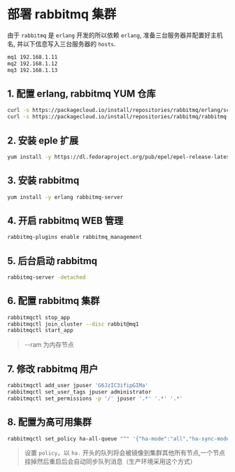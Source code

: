 # 部署 rabbitmq 集群


由于 `rabbitmq` 是 `erlang` 开发的所以依赖 `erlang`, 准备三台服务器并配置好主机名, 并以下信息写入三台服务器的 `hosts`.

```bash
mq1 192.168.1.11
mq2 192.168.1.12
mq3 192.168.1.13
```

## 1. 配置 erlang, rabbitmq YUM 仓库

```bash
curl -s https://packagecloud.io/install/repositories/rabbitmq/erlang/script.rpm.sh | bash
curl -s https://packagecloud.io/install/repositories/rabbitmq/rabbitmq-server/script.rpm.sh | bash
```

## 2. 安装 eple 扩展

```bash
yum install -y https://dl.fedoraproject.org/pub/epel/epel-release-latest-6.noarch.rpm
```

## 3. 安装 rabbitmq

```bash
yum install -y erlang rabbitmq-server
```

## 4. 开启 rabbitmq WEB 管理

```bash
rabbitmq-plugins enable rabbitmq_management
```

## 5. 后台启动 rabbitmq

```bash
rabbitmq-server -detached
```

## 6. 配置 rabbitmq 集群

```bash
rabbitmqctl stop_app
rabbitmqctl join_cluster --disc rabbit@mq1
rabbitmqctl start_app
```

> --ram 为内存节点

## 7. 修改 rabbitmq 用户

```bash
rabbitmqctl add_user jpuser 'G6JzIC3ifipGIMa'
rabbitmqctl set_user_tags jpuser administrator
rabbitmqctl set_permissions -p '/' jpuser '.*' '.*' '.*'
```

## 8. 配置为高可用集群

```bash
rabbitmqctl set_policy ha-all-queue "^" '{"ha-mode":"all","ha-sync-mode":"automatic"}'
```

> 设置 `policy`，以 `ha.` 开头的队列将会被镜像到集群其他所有节点,一个节点挂掉然后重启后会自动同步队列消息（生产环境采用这个方式）
